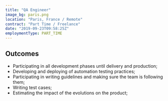 ```yaml
---
title: "QA Engineer"
image_bg: paris.png
location: "Paris, France / Remote"
contract: "Part Time / Freelance"
date: "2019-09-23T09:58:25Z"
employmentType: PART_TIME
---
```


## Outcomes

* Participating in all development phases until delivery and production;
* Developing and deploying of automation testing practices;
* Participating in writing guidelines and making sure the team is following them;
* Writing test cases;
* Estimating the impact of the evolutions on the product;

